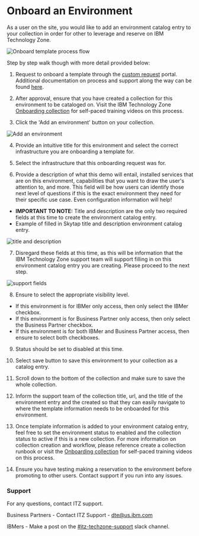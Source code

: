 # Onboard an Environment

As a user on the site, you would like to add an environment catalog entry to your collection in order for other to leverage and reserve on IBM Technology Zone.

![Onboard template process flow](https://github.com/IBM/dte-support-public/blob/main/IBM-Technology-Zone/IBM-Technology-Zone-Runbooks/Images/onboard%20template%20process%20flow.png)

Step by step walk though with more detail provided below: 

1. Request to onboard a template through the [custom request](https://ibm.biz/dte-environment-requests) portal. 
Additional documentation on process and support along the way can be found [here](https://ibm.box.com/s/i898k8fjrcabnpbj01p6aka78mvc8fhf). 

2. After approval, ensure that you have created a collection for this environment to be cataloged on. 
Visit the IBM Technology Zone [Onboarding collection](https://ibm.biz/techzone-onboarding) for self-paced training videos on this process. 

3. Click the 'Add an environment' button on your collection.

![Add an environment](https://github.com/IBM/dte-support-public/blob/main/IBM-Technology-Zone/IBM-Technology-Zone-Runbooks/Images/add%20an%20environment.png)

4. Provide an intuitive title for this environment and select the correct infrastructure you are onboarding a template for. 

5. Select the infrastructure that this onboarding request was for. 

6. Provide a description of what this demo will entail, installed services that are on this environment, capabilities that you want to draw the user's attention to, and more.  This field will be how users can identify those next level of questions if this is the exact environment they need for their specific use case. Even configuration information will help!

- **IMPORTANT TO NOTE:** Title and description are the only two required fields at this time to create the environment catalog entry.  
- Example of filled in Skytap title and description environment catalog entry. 

![title and description](https://github.com/IBM/dte-support-public/blob/main/IBM-Technology-Zone/IBM-Technology-Zone-Runbooks/Images/skytaptitledescriptionexample.png)

7. Disregard these fields at this time, as this will be information that the IBM Technology Zone support team will support filling in on this environment catalog entry you are creating. Please proceed to the next step.

![support fields](https://github.com/IBM/dte-support-public/blob/main/IBM-Technology-Zone/IBM-Technology-Zone-Runbooks/Images/support-skytap-entry.png)

8. Ensure to select the appropriate visibility level. 

- If this environment is for IBMer only access, then only select the IBMer checkbox.
- If this environment is for Business Partner only access, then only select the Business Partner checkbox. 
- If this environment is for both IBMer and Business Partner access, then ensure to select both checkboxes.

9. Status should be set to disabled at this time. 

10. Select save button to save this environment to your collection as a catalog entry.

11. Scroll down to the bottom of the collection and make sure to save the whole collection.

12. Inform the support team of the collection title, url, and the title of the environment entry and the created so that they can easily navigate to where the template information needs to be onboarded for this environment.

13. Once template information is added to your environment catalog entry, feel free to set the environment status to enabled and the collection status to active if this is a new collection. For more information on collection creation and workflow, please reference create a collection runbook or visit the [Onboarding collection](https://ibm.biz/techzone-onboarding) for self-paced training videos on this process. 

14. Ensure you have testing making a reservation to the environment before promoting to other users. Contact support if you run into any issues.

### Support

For any questions, contact ITZ support.

Business Partners - Contact ITZ Support - dte@us.ibm.com

IBMers - Make a post on the [#itz-techzone-support](https://ibm-dte.slack.com/archives/C0124J683GW) slack channel.

